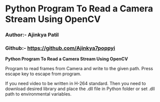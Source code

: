 # Python Program To Read a Camera Stream Using OpenCV

### Author:- Ajinkya Patil

### Github:- https://github.com/Ajinkya7poppyi

**Python Program To Read a Camera Stream Using OpenCV** 

Program to read frames from Camera and write to the given path. Press escape key to escape from program.

If you need video to be written in H-264 standard. Then you need to download desired library and place the .dll file in Python folder or set .dll path to environmental variables.